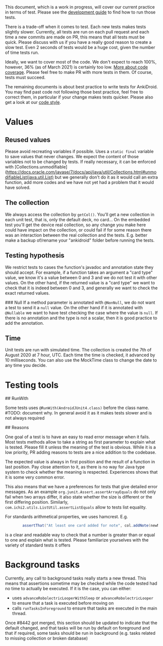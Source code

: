 This document, which is a work in progress, will cover our current practice in terms of test. Please see the [development guide](https://github.com/ankidroid/Anki-Android/wiki/Development-Guide#running-automated-tests) to find how to run those tests.

There is a trade-off when it comes to test. Each new tests makes tests slightly slower. Currently, all tests are run on each pull request and each time a new commits are made on PR, this means that all tests must be quick. Please discuss with us if you have a really good reason to create a slow test. Even 2 seconds of tests would be a huge cost, given the number of time tests run.

Ideally, we want to cover most of the code. We don't expect to reach 100%, however, 36% (as of March 2021) is certainly too low. [More about code coverage](https://github.com/ankidroid/Anki-Android/wiki/Development-Guide#code-coverage). Please feel free to make PR with more tests in them. Of course, tests must succeed.

The remaining documents is about best practice to write tests for AnkiDroid. You may find past code not following those best practice, feel free to correct them, in particular if your change makes tests quicker. Please also get a look at our [code style](https://github.com/ankidroid/Anki-Android/wiki/Code-style).

# Values
## Reused values
Please avoid recreating variables if possible. Uses a `static final` variable to save values that never changes. We expect the content of those variables not to be changed by tests. If really necessary, it can be enforced with [Collections.unmodifiable](https://docs.oracle.com/javase/7/docs/api/java/util/Collections.html#unmodifiableList(java.util.List) but we generally don't do it as it would call an extra function, add more codes and we have not yet had a problem that it would have solved.

## The collection
We always access the collection by `getCol()`. You'll get a new collection in each unit test, that is, only the default deck, no card... On the embedded test you'll get the device real collection, so any change you make here could have impact on the collection, or could fail if for some reason there was an interaction between the real collection and the tests. E.g. better make a backup of/rename your "ankidroid" folder before running the tests.

## Testing hypothesis
We restrict tests to cases the function's javadoc and annotation state they should accept. For example, if a function takes an argument a "card type" value, we know it's a value between 0 and 3 and we do not test it with other values. On the other hand, if the returned value is a "card type" we want to check that it is indeed between 0 and 3, and generally we want to check the exact returned values.

### Null
If a method parameter is annotated with `@NonNull`, we do not want a test to send it a `null` value. On the other hand if it is annotated with `@Nullable` we want to have test checking the case where the value is `null`. If there is no annotation and the type is not a scalar, then it is good practice to add the annotation. 

## Time
Unit tests are run with simulated time. The collection is created the 7th of August 2020 at 7 hour, UTC. Each time the time is checked, it advanced by 10 milliseconds. You can also use the MockTime class to change the date to any time you decide.

# Testing tools

## RunWith

Some tests uses `@RunWith(AndroidJUnit4.class)` before the class name. #TODO: document why. In general avoid it as it makes tests slower and is not always required

## Reasons

One goal of a test is to have an easy to read error message when it fails. Most tests methods allow to take a string as first parameter to explain what is tested. Please fill it unless the meaning of the test is obvious. While it is a low priority, PR adding reasons to tests are a nice addition to the codebase.

The expected value is always in first position and the result of a function in last position. Pay close attention to it, as there is no way for Java type system to check whether the meaning is respected. Experiences shows that it is some very common error.

This also means that we have a preferences for tests that give detailed error messages. As an example `org.junit.Assert.assertArrayEquals` do not only fail when two arrays differ, it also state whether the size is different or the first differing position. Similarly, `com.ichi2.utils.ListUtil.assertListEquals` allow to tests list equality.

For standards arithmetical properties, we uses hamcrest. E.g.
```java
        assertThat("At least one card added for note", col.addNote(newNote), is(greaterThanOrEqualTo(1)));
```
is a clear and readable way to check that a number is greater than or equal to one and explain what is tested. Please familiarize yourselves with the variety of standard tests it offers




# Background tasks

Currently, any call to background tasks really starts a new thread. This means that assertions sometime may be checked while the code tested had no time to actually be executed. If it is the case, you can either: 
* uses `advanceRobolectricLooperWithSleep` or `advanceRobolectricLooper` to ensure that a task is executed before moving on
* calls `runTasksInForeground` to ensure that tasks are executed in the main thread. 

Once #8442 got merged, this section should be updated to indicate that the default changed, and that tasks will be run by default on foreground and that if required, some tasks should be run in background (e.g. tasks related to missing collection or broken database)

